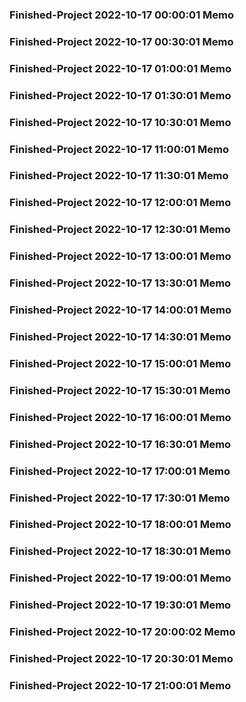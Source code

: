### Finished-Project 2022-10-17 00:00:01 Memo
### Finished-Project 2022-10-17 00:30:01 Memo
### Finished-Project 2022-10-17 01:00:01 Memo
### Finished-Project 2022-10-17 01:30:01 Memo
### Finished-Project 2022-10-17 10:30:01 Memo
### Finished-Project 2022-10-17 11:00:01 Memo
### Finished-Project 2022-10-17 11:30:01 Memo
### Finished-Project 2022-10-17 12:00:01 Memo
### Finished-Project 2022-10-17 12:30:01 Memo
### Finished-Project 2022-10-17 13:00:01 Memo
### Finished-Project 2022-10-17 13:30:01 Memo
### Finished-Project 2022-10-17 14:00:01 Memo
### Finished-Project 2022-10-17 14:30:01 Memo
### Finished-Project 2022-10-17 15:00:01 Memo
### Finished-Project 2022-10-17 15:30:01 Memo
### Finished-Project 2022-10-17 16:00:01 Memo
### Finished-Project 2022-10-17 16:30:01 Memo
### Finished-Project 2022-10-17 17:00:01 Memo
### Finished-Project 2022-10-17 17:30:01 Memo
### Finished-Project 2022-10-17 18:00:01 Memo
### Finished-Project 2022-10-17 18:30:01 Memo
### Finished-Project 2022-10-17 19:00:01 Memo
### Finished-Project 2022-10-17 19:30:01 Memo
### Finished-Project 2022-10-17 20:00:02 Memo
### Finished-Project 2022-10-17 20:30:01 Memo
### Finished-Project 2022-10-17 21:00:01 Memo
